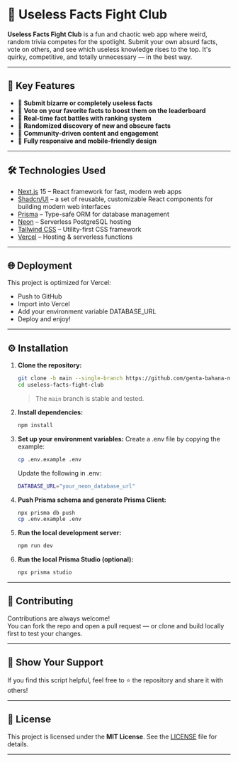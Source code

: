 # 🥊 Useless Facts Fight Club

**Useless Facts Fight Club** is a fun and chaotic web app where weird, random trivia competes for the spotlight. Submit your own absurd facts, vote on others, and see which useless knowledge rises to the top. It's quirky, competitive, and totally unnecessary — in the best way.

---

## 🔧 Key Features

- 🧠 **Submit bizarre or completely useless facts**  
- 🔼 **Vote on your favorite facts to boost them on the leaderboard**  
- 🥊 **Real-time fact battles with ranking system**  
- 🎲 **Randomized discovery of new and obscure facts**  
- 💬 **Community-driven content and engagement**  
- 📱 **Fully responsive and mobile-friendly design**

---

## 🛠️ Technologies Used

- [Next.js](https://nextjs.org/) 15 – React framework for fast, modern web apps  
- [Shadcn/UI](https://ui.shadcn.com/) – a set of reusable, customizable React components for building modern web interfaces
- [Prisma](https://www.prisma.io/) – Type-safe ORM for database management  
- [Neon](https://neon.tech/) – Serverless PostgreSQL hosting  
- [Tailwind CSS](https://tailwindcss.com/) – Utility-first CSS framework  
- [Vercel](https://vercel.com/) – Hosting & serverless functions  

---

## 🌐 Deployment
This project is optimized for Vercel:
- Push to GitHub
- Import into Vercel
- Add your environment variable DATABASE_URL
- Deploy and enjoy!
---

## ⚙️ Installation

1. **Clone the repository:**
   ```bash
   git clone -b main --single-branch https://github.com/genta-bahana-nagari/useless-facts-fight-club.git
   cd useless-facts-fight-club
   ```
   > The `main` branch is stable and tested.

2. **Install dependencies:**
   ```bash
   npm install
   ```

3. **Set up your environment variables:**
   Create a .env file by copying the example:
   ```bash
   cp .env.example .env
   ```
   Update the following in .env:
   ```bash
   DATABASE_URL="your_neon_database_url"
   ```

4. **Push Prisma schema and generate Prisma Client:**
   ```bash
   npx prisma db push
   cp .env.example .env
   ```

5. **Run the local development server:**
   ```bash
   npm run dev
   ```

6. **Run the local Prisma Studio (optional):**
   ```bash
   npx prisma studio
   ```

---

## 🤝 Contributing

Contributions are always welcome!  
You can fork the repo and open a pull request — or clone and build locally first to test your changes.

---

## 🌟 Show Your Support
If you find this script helpful, feel free to ⭐ the repository and share it with others!

---

## 📜 License
This project is licensed under the **MIT License**. See the [LICENSE](LICENSE) file for details.

---